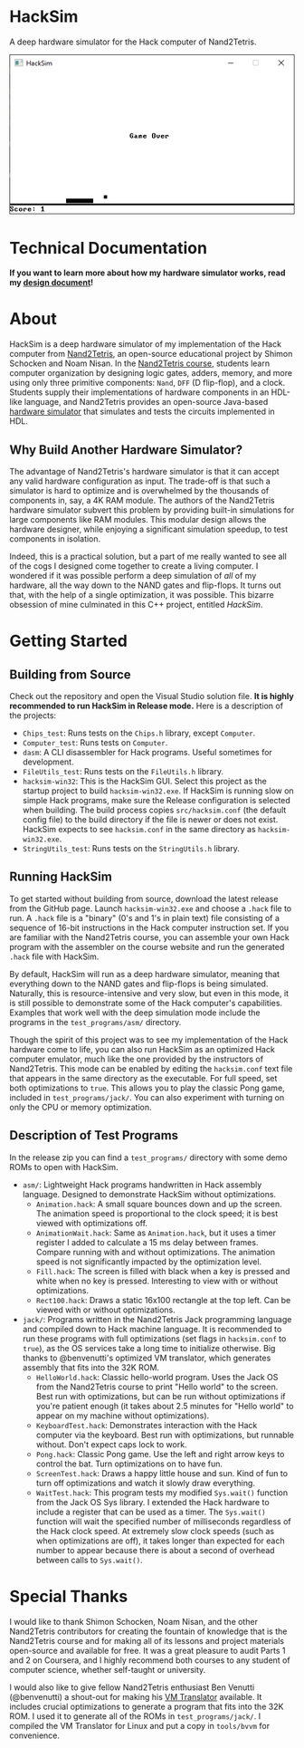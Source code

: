 # HackSim

A deep hardware simulator for the Hack computer of Nand2Tetris.

![Pong Demo](./attachments/pong.png)

# Technical Documentation

**If you want to learn more about how my hardware simulator works, read my [design document](HACKSIM-DESIGN-DOCUMENT.pdf)!**

# About

HackSim is a deep hardware simulator of my implementation of the Hack computer from [Nand2Tetris](https://www.nand2tetris.org/), an open-source educational project by Shimon Schocken and Noam Nisan. In the [Nand2Tetris course](https://www.coursera.org/learn/build-a-computer), students learn computer organization by designing logic gates, adders, memory, and more using only three primitive components: `Nand`, `DFF` (D flip-flop), and a clock. Students supply their implementations of hardware components in an HDL-like language, and Nand2Tetris provides an open-source Java-based [hardware simulator](https://www.nand2tetris.org/software) that simulates and tests the circuits implemented in HDL.

## Why Build Another Hardware Simulator?

The advantage of Nand2Tetris's hardware simulator is that it can accept any valid hardware configuration as input. The trade-off is that such a simulator is hard to optimize and is overwhelmed by the thousands of components in, say, a 4K RAM module. The authors of the Nand2Tetris hardware simulator subvert this problem by providing built-in simulations for large components like RAM modules. This modular design allows the hardware designer, while enjoying a significant simulation speedup, to test components in isolation.

Indeed, this is a practical solution, but a part of me really wanted to see all of the cogs I designed come together to create a living computer. I wondered if it was possible perform a deep simulation of _all_ of my hardware, all the way down to the NAND gates and flip-flops. It turns out that, with the help of a single optimization, it was possible. This bizarre obsession of mine culminated in this C++ project, entitled _HackSim_.


# Getting Started

## Building from Source

Check out the repository and open the Visual Studio solution file. **It is highly recommended to run HackSim in Release mode.** Here is a description of the projects:

- `Chips_test`: Runs tests on the `Chips.h` library, except `Computer`.
- `Computer_test`: Runs tests on `Computer`.
- `dasm`: A CLI disassembler for Hack programs. Useful sometimes for development.
- `FileUtils_test`: Runs tests on the `FileUtils.h` library.
- `hacksim-win32`: This is the HackSim GUI. Select this project as the startup project to build `hacksim-win32.exe`. If HackSim is running slow on simple Hack programs, make sure the Release configuration is selected when building. The build process copies `src/hacksim.conf` (the default config file) to the build directory if the file is newer or does not exist. HackSim expects to see `hacksim.conf` in the same directory as `hacksim-win32.exe`.
- `StringUtils_test`: Runs tests on the `StringUtils.h` library.

## Running HackSim

To get started without building from source, download the latest release from the GitHub page. Launch `hacksim-win32.exe` and choose a `.hack` file to run. A `.hack` file is a "binary" (0's and 1's in plain text) file consisting of a sequence of 16-bit instructions in the Hack computer instruction set. If you are familiar with the Nand2Tetris course, you can assemble your own Hack program with the assembler on the course website and run the generated `.hack` file with HackSim.

By default, HackSim will run as a deep hardware simulator, meaning that everything down to the NAND gates and flip-flops is being simulated. Naturally, this is resource-intensive and very slow, but even in this mode, it is still possible to demonstrate some of the Hack computer's capabilities. Examples that work well with the deep simulation mode include the programs in the `test_programs/asm/` directory.

Though the spirit of this project was to see my implementation of the Hack hardware come to life, you can also run HackSim as an optimized Hack computer emulator, much like the one provided by the instructors of Nand2Tetris. This mode can be enabled by editing the `hacksim.conf` text file that appears in the same directory as the executable. For full speed, set both optimizations to `true`. This allows you to play the classic Pong game, included in `test_programs/jack/`. You can also experiment with turning on only the CPU or memory optimization.

## Description of Test Programs

In the release zip you can find a `test_programs/` directory with some demo ROMs to open with HackSim.

- `asm/`: Lightweight Hack programs handwritten in Hack assembly language. Designed to demonstrate HackSim without optimizations.
    - `Animation.hack`: A small square bounces down and up the screen. The animation speed is proportional to the clock speed; it is best viewed with optimizations off.
    - `AnimationWait.hack`: Same as `Animation.hack`, but it uses a timer register I added to calculate a 15 ms delay between frames. Compare running with and without optimizations. The animation speed is not significantly impacted by the optimization level.
    - `Fill.hack`: The screen is filled with black when a key is pressed and white when no key is pressed. Interesting to view with or without optimizations.
    - `Rect100.hack`: Draws a static 16x100 rectangle at the top left. Can be viewed with or without optimizations.
- `jack/`: Programs written in the Nand2Tetris Jack programming language and compiled down to Hack machine language. It is recommended to run these programs with full optimizations (set flags in `hacksim.conf` to `true`), as the OS services take a long time to initialize otherwise. Big thanks to @benvenutti's optimized VM translator, which generates assembly that fits into the 32K ROM.
    - `HelloWorld.hack`: Classic hello-world program. Uses the Jack OS from the Nand2Tetris course to print "Hello world" to the screen. Best run with optimizations, but can be run without optimizations if you're patient enough (it takes about 2.5 minutes for "Hello world" to appear on my machine without optimizations).
    - `KeyboardTest.hack`: Demonstrates interaction with the Hack computer via the keyboard. Best run with optimizations, but runnable without. Don't expect caps lock to work.
    - `Pong.hack`: Classic Pong game. Use the left and right arrow keys to control the bat. Turn optimizations on to have fun.
    - `ScreenTest.hack`: Draws a happy little house and sun. Kind of fun to turn off optimizations and watch it slowly draw everything.
    - `WaitTest.hack`: This program tests my modified `Sys.wait()` function from the Jack OS Sys library. I extended the Hack hardware to include a register that can be used as a timer. The `Sys.wait()` function will wait the specified number of milliseconds regardless of the Hack clock speed. At extremely slow clock speeds (such as when optimizations are off), it takes longer than expected for each number to appear because there is about a second of overhead between calls to `Sys.wait()`.

# Special Thanks

I would like to thank Shimon Schocken, Noam Nisan, and the other Nand2Tetris contributors for creating the fountain of knowledge that is the Nand2Tetris course and for making all of its lessons and project materials open-source and available for free. It was a great pleasure to audit Parts 1 and 2 on Coursera, and I highly recommend both courses to any student of computer science, whether self-taught or university.

I would also like to give fellow Nand2Tetris enthusiast Ben Venutti (@benvenutti) a shout-out for making his [VM Translator](https://github.com/benvenutti/nand2tetris/tree/master/08%20-%20vm%202/vmTranslator) available. It includes crucial optimizations to generate a program that fits into the 32K ROM. I used it to generate all of the ROMs in `test_programs/jack/`. I compiled the VM Translator for Linux and put a copy in `tools/bvvm` for convenience.